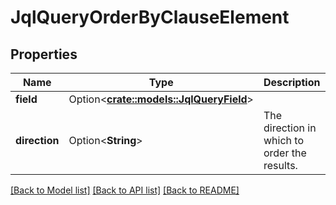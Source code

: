 # JqlQueryOrderByClauseElement

## Properties

Name | Type | Description | Notes
------------ | ------------- | ------------- | -------------
**field** | Option<[**crate::models::JqlQueryField**](JqlQueryField.md)> |  | [optional]
**direction** | Option<**String**> | The direction in which to order the results. | [optional]

[[Back to Model list]](../README.md#documentation-for-models) [[Back to API list]](../README.md#documentation-for-api-endpoints) [[Back to README]](../README.md)


